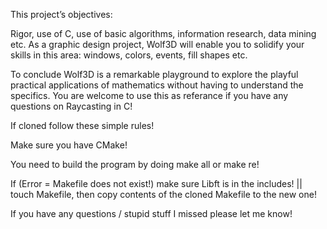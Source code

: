 This project’s objectives:

Rigor, use of C, use
of basic algorithms, information research, data mining etc.
As a graphic design project, Wolf3D will enable you to solidify your skills in this area:
windows, colors, events, fill shapes etc.


To conclude Wolf3D is a remarkable playground to explore the playful practical applications
of mathematics without having to understand the specifics. 
You are welcome to use this as referance if you have any questions on Raycasting in C!

If cloned follow these simple rules!

Make sure you have CMake!

You need to build the program by doing make all or make re!

If (Error = Makefile does not exist!)
    make sure Libft is in the includes!
     || 
    touch Makefile, then copy contents of the cloned Makefile to the new one!

If you have any questions / stupid stuff I missed please let me know!
